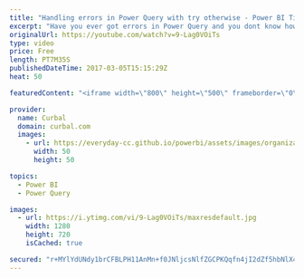 ```yaml
---
title: "Handling errors in Power Query with try otherwise - Power BI Tips & Tricks #32"
excerpt: "Have you ever got errors in Power Query and you dont know how to manage them?  In today's tutorials I will show you how to: Delete errors in Power Query or Expand the list without removing them, allowing you to filter them out.  Link to Power BI file: http://gofile.me/2kEOD/ADBC7nTLX   Looking for a"
originalUrl: https://youtube.com/watch?v=9-Lag0VOiTs
type: video
price: Free
length: PT7M35S
publishedDateTime: 2017-03-05T15:15:29Z
heat: 50

featuredContent: "<iframe width=\"800\" height=\"500\" frameborder=\"0\" src=\"https://www.youtube.com/embed/9-Lag0VOiTs\" allow=\"accelerometer; autoplay; encrypted-media; gyroscope; picture-in-picture\" allowfullscreen></iframe>"

provider:
  name: Curbal
  domain: curbal.com
  images:
    - url: https://everyday-cc.github.io/powerbi/assets/images/organizations/curbal.com-50x50.jpg
      width: 50
      height: 50

topics:
  - Power BI
  - Power Query

images:
  - url: https://i.ytimg.com/vi/9-Lag0VOiTs/maxresdefault.jpg
    width: 1280
    height: 720
    isCached: true

secured: "r+MYlYdUNdy1brCFBLPH11AnMn+f0JNljcsNlfZGCPKQqfn4jI2dZf5hbNlX4rcG6XLM8aPh94WTJgnbN++eECzyN6pIef45ppQbDSfv1KwDLXZffBUkojN7ETOcJlgs9V0/KVuoakG6+DYTqHqThjw/7DDsl6Fawqz2kICid1iwSYYWbpU4ICcTf5OtFHYS6NrmHuIezSkReEEngUFNkOR2h6M/CwT1c2zOyElmYaeV1k+/FSp9nhbaSAoSp52wpK/Y7jpUf/KQqgB6GCJKzLzT8IR2f8ldqTZovmDXdAWMEDL9XGIDDLf4yszg3RcSVAGOkS6BKAHi64F8yKqfeWtNd0rA6/84THiiSEBTxCx7ielAlDGowUYtqBH1TxXxP0yDmhkpqZwge5kTsQGNSzH2FHudfc07J5jSdplySgA=;van91ObyCwy+5GO861L5vQ=="
---
```


